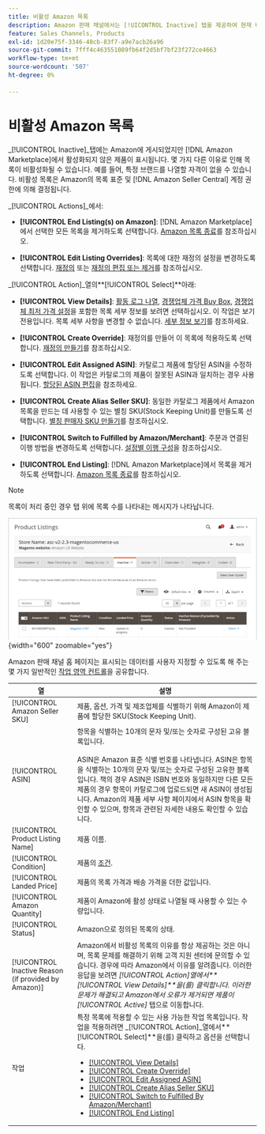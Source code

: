 ```yaml
---
title: 비활성 Amazon 목록
description: Amazon 판매 채널에서는 [!UICONTROL Inactive] 탭을 제공하여 현재 비활성 상태인 [!DNL Amazon Marketplace] 목록을 모니터링합니다.
feature: Sales Channels, Products
exl-id: 1d20e75f-3346-48cb-83f7-a9e7acb26a96
source-git-commit: 7fff4c463551089fb64f2d5bf7bf23f272ce4663
workflow-type: tm+mt
source-wordcount: '507'
ht-degree: 0%

---
```


# 비활성 Amazon 목록

_[!UICONTROL Inactive]_탭에는 Amazon에 게시되었지만 [!DNL Amazon Marketplace]에서 활성화되지 않은 제품이 표시됩니다. 몇 가지 다른 이유로 인해 목록이 비활성화될 수 있습니다. 예를 들어, 특정 브랜드를 나열할 자격이 없을 수 있습니다. 비활성 목록은 Amazon의 목록 표준 및 [!DNL Amazon Seller Central] 계정 권한에 의해 결정됩니다.

_[!UICONTROL Actions]_에서:

- **[!UICONTROL End Listing(s) on Amazon]**: [!DNL Amazon Marketplace]에서 선택한 모든 목록을 제거하도록 선택합니다. [Amazon 목록 종료](./end-listings-manually.md)를 참조하십시오.

- **[!UICONTROL Edit Listing Overrides]**: 목록에 대한 재정의 설정을 변경하도록 선택합니다. [재정의](./overrides.md) 또는 [재정의 편집 또는 제거](./creating-editing-overrides.md#edit-override-single-listing)를 참조하십시오.

_[!UICONTROL Action]_열의&#x200B;**[!UICONTROL Select]**아래:

- **[!UICONTROL View Details]**: [활동 로그 나열](./product-listing-details.md#listing-activity-log), [경쟁업체 가격 Buy Box](./product-listing-details.md#buy-box-competitor-pricing), [경쟁업체 최저 가격 설정](./product-listing-details.md#lowest-competitor-pricing)을 포함한 목록 세부 정보를 보려면 선택하십시오. 이 작업은 보기 전용입니다. 목록 세부 사항을 변경할 수 없습니다. [세부 정보 보기](./product-listing-details.md)를 참조하세요.

- **[!UICONTROL Create Override]**: 재정의를 만들어 이 목록에 적용하도록 선택합니다. [재정의 만들기](./creating-editing-overrides.md)를 참조하십시오.

- **[!UICONTROL Edit Assigned ASIN]**: 카탈로그 제품에 할당된 ASIN을 수정하도록 선택합니다. 이 작업은 카탈로그의 제품이 잘못된 ASIN과 일치하는 경우 사용됩니다. [할당된 ASIN 편집](./edit-assigned-asin.md)을 참조하세요.

- **[!UICONTROL Create Alias Seller SKU]**: 동일한 카탈로그 제품에서 Amazon 목록을 만드는 데 사용할 수 있는 별칭 SKU(Stock Keeping Unit)를 만들도록 선택합니다. [별칭 판매자 SKU 만들기](./create-alias-seller-sku.md)를 참조하십시오.

- **[!UICONTROL Switch to Fulfilled by Amazon/Merchant]**: 주문과 연결된 이행 방법을 변경하도록 선택합니다. [설정별 이행 구성](./fulfilled-by.md#configure-fulfilled-by-settings)을 참조하십시오.

- **[!UICONTROL End Listing]**: [!DNL Amazon Marketplace]에서 목록을 제거하도록 선택합니다. [Amazon 목록 종료](./end-listings-manually.md)를 참조하십시오.

>[!NOTE]
>
>목록이 처리 중인 경우 탭 위에 목록 수를 나타내는 메시지가 나타납니다.

![비활성 Amazon 목록](assets/amazon-inactive-listings.png){width="600" zoomable="yes"}

Amazon 판매 채널 홈 페이지는 표시되는 데이터를 사용자 지정할 수 있도록 해 주는 몇 가지 일반적인 [작업 영역 컨트롤](./workspace-controls.md)을 공유합니다.

| 열 | 설명 |
|------------------------------------------------------|--------------------------------------------------------------------------------------------------------------------------------------------------------------------------------------------------------------------------------------------------------------------------------------------------------------------------------------------------------------------------------------------------------------------------------------------------------------------------------------------------------------------------------------------------------------------------------------------------------------------------------------------------------------------------------------|
| [!UICONTROL Amazon Seller SKU] | 제품, 옵션, 가격 및 제조업체를 식별하기 위해 Amazon이 제품에 할당한 SKU(Stock Keeping Unit). |
| [!UICONTROL ASIN] | 항목을 식별하는 10개의 문자 및/또는 숫자로 구성된 고유 블록입니다.<br><br>ASIN은 Amazon 표준 식별 번호를 나타냅니다. ASIN은 항목을 식별하는 10개의 문자 및/또는 숫자로 구성된 고유한 블록입니다. 책의 경우 ASIN은 ISBN 번호와 동일하지만 다른 모든 제품의 경우 항목이 카탈로그에 업로드되면 새 ASIN이 생성됩니다. Amazon의 제품 세부 사항 페이지에서 ASIN 항목을 확인할 수 있으며, 항목과 관련된 자세한 내용도 확인할 수 있습니다. |
| [!UICONTROL Product Listing Name] | 제품 이름. |
| [!UICONTROL Condition] | 제품의 [조건](./product-listing-condition.md). |
| [!UICONTROL Landed Price] | 제품의 목록 가격과 배송 가격을 더한 값입니다. |
| [!UICONTROL Amazon Quantity] | 제품이 Amazon에 활성 상태로 나열될 때 사용할 수 있는 수량입니다. |
| [!UICONTROL Status] | Amazon으로 정의된 목록의 상태. |
| [!UICONTROL Inactive Reason (if provided by Amazon)] | Amazon에서 비활성 목록의 이유를 항상 제공하는 것은 아니며, 목록 문제를 해결하기 위해 고객 지원 센터에 문의할 수 있습니다. 경우에 따라 Amazon에서 이유를 알려줍니다. 이러한 응답을 보려면 _[!UICONTROL Action]_열에서&#x200B;**[!UICONTROL View Details]**을(를) 클릭합니다. 이러한 문제가 해결되고 Amazon에서 오류가 제거되면 제품이_[!UICONTROL Active]_ 탭으로 이동합니다. |
| 작업 | 특정 목록에 적용할 수 있는 사용 가능한 작업 목록입니다. 작업을 적용하려면 _[!UICONTROL Action]_열에서&#x200B;**[!UICONTROL Select]**을(를) 클릭하고 옵션을 선택합니다.<ul><li>[[!UICONTROL View Details]](./product-listing-details.md)</li><li>[[!UICONTROL Create Override]](./creating-editing-overrides.md)</li><li>[[!UICONTROL Edit Assigned ASIN]](./edit-assigned-asin.md)</li><li>[[!UICONTROL Create Alias Seller SKU]](./create-alias-seller-sku.md#region-specific)</li><li>[[!UICONTROL Switch to Fulfilled By Amazon/Merchant]](./fulfilled-by.md#configure-fulfilled-by-settings)</li><li>[[!UICONTROL End Listing]](./end-listings-manually.md)</li></ul> |

